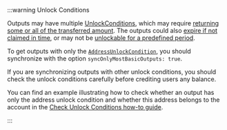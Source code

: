 :::warning Unlock Conditions

Outputs may have multiple [UnlockConditions](/tips/tips/TIP-0018/#unlock-conditions), which may require [returning some or all of the transferred amount](/tips/tips/TIP-0018/#storage-deposit-return-unlock-condition). The outputs could also [expire if not claimed in time](/tips/tips/TIP-0018/#expiration-unlock-condition), or may not be [unlockable for a predefined period](/tips/tips/TIP-0018/#timelock-unlock-condition).

To get outputs with only the [`AddressUnlockCondition`](/tips/tips/TIP-0018/#address-unlock-condition), you should synchronize with the option `syncOnlyMostBasicOutputs: true`.

If you are synchronizing outputs with other unlock conditions, you should check the unlock conditions carefully before crediting users any balance.

You can find an example illustrating how to check whether an output has only the address unlock condition and whether this address belongs to the account in the [Check Unlock Conditions how-to guide](../how_tos/outputs_and_transactions/06_check_unlock_conditions.mdx).

:::
